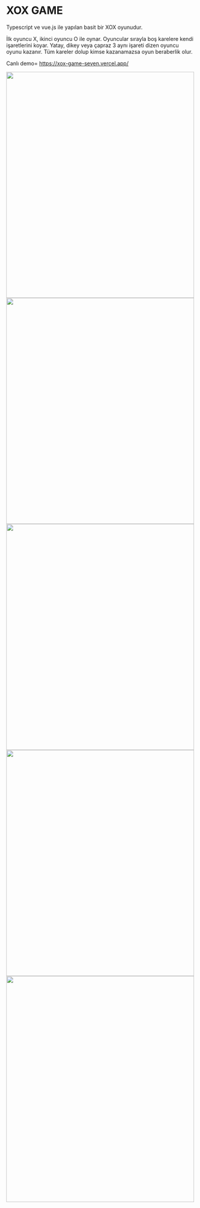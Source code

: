 # XOX GAME

Typescript ve vue.js ile yapılan basit bir XOX oyunudur.

İlk oyuncu X, ikinci oyuncu O ile oynar. Oyuncular sırayla boş karelere kendi işaretlerini koyar. Yatay, dikey veya çapraz 3 aynı işareti dizen oyuncu oyunu kazanır. Tüm kareler dolup kimse kazanamazsa oyun beraberlik olur.

Canlı demo= https://xox-game-seven.vercel.app/

<img width="500" height="600"  src="https://github.com/user-attachments/assets/b14a8d37-6cd2-4c04-9800-5564158352e7" />

<img width="500" height="600"  src="https://github.com/user-attachments/assets/deeaf4a7-b1f4-459a-9528-6a88836f51c4" />

<img width="500" height="600"  src="https://github.com/user-attachments/assets/4f4053ea-83fa-4e89-84e2-8c62d8f3153c" />

<img width="500" height="600"  src="https://github.com/user-attachments/assets/39ca63bf-8343-4f2b-8fd8-fae77e2ead37" />

<img width="500" height="600"  src="https://github.com/user-attachments/assets/087e30aa-7955-4443-b752-d8e40a291010" />

